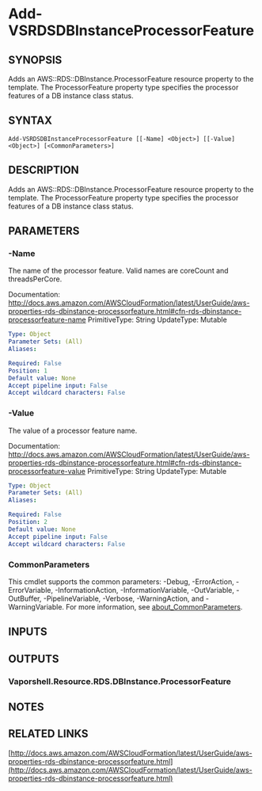 # Add-VSRDSDBInstanceProcessorFeature

## SYNOPSIS
Adds an AWS::RDS::DBInstance.ProcessorFeature resource property to the template.
The ProcessorFeature property type specifies the processor features of a DB instance class status.

## SYNTAX

```
Add-VSRDSDBInstanceProcessorFeature [[-Name] <Object>] [[-Value] <Object>] [<CommonParameters>]
```

## DESCRIPTION
Adds an AWS::RDS::DBInstance.ProcessorFeature resource property to the template.
The ProcessorFeature property type specifies the processor features of a DB instance class status.

## PARAMETERS

### -Name
The name of the processor feature.
Valid names are coreCount and threadsPerCore.

Documentation: http://docs.aws.amazon.com/AWSCloudFormation/latest/UserGuide/aws-properties-rds-dbinstance-processorfeature.html#cfn-rds-dbinstance-processorfeature-name
PrimitiveType: String
UpdateType: Mutable

```yaml
Type: Object
Parameter Sets: (All)
Aliases:

Required: False
Position: 1
Default value: None
Accept pipeline input: False
Accept wildcard characters: False
```

### -Value
The value of a processor feature name.

Documentation: http://docs.aws.amazon.com/AWSCloudFormation/latest/UserGuide/aws-properties-rds-dbinstance-processorfeature.html#cfn-rds-dbinstance-processorfeature-value
PrimitiveType: String
UpdateType: Mutable

```yaml
Type: Object
Parameter Sets: (All)
Aliases:

Required: False
Position: 2
Default value: None
Accept pipeline input: False
Accept wildcard characters: False
```

### CommonParameters
This cmdlet supports the common parameters: -Debug, -ErrorAction, -ErrorVariable, -InformationAction, -InformationVariable, -OutVariable, -OutBuffer, -PipelineVariable, -Verbose, -WarningAction, and -WarningVariable. For more information, see [about_CommonParameters](http://go.microsoft.com/fwlink/?LinkID=113216).

## INPUTS

## OUTPUTS

### Vaporshell.Resource.RDS.DBInstance.ProcessorFeature
## NOTES

## RELATED LINKS

[http://docs.aws.amazon.com/AWSCloudFormation/latest/UserGuide/aws-properties-rds-dbinstance-processorfeature.html](http://docs.aws.amazon.com/AWSCloudFormation/latest/UserGuide/aws-properties-rds-dbinstance-processorfeature.html)

